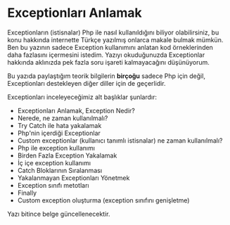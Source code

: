 # Exceptionları Anlamak

Exceptionların (istisnalar) Php ile nasıl kullanıldığını biliyor olabilirsiniz, bu konu hakkında internette Türkçe yazılmış onlarca makale bulmak mümkün. Ben bu yazının sadece Exception kullanımını anlatan kod örneklerinden daha fazlasını içermesini istedim. Yazıyı okuduğunuzda Exceptionlar hakkında aklınızda pek fazla soru işareti kalmayacağını düşünüyorum.

Bu yazıda paylaştığım teorik bilgilerin **birçoğu** sadece Php için değil, Exceptionları destekleyen diğer diller için de geçerlidir.

Exceptionları inceleyeceğimiz alt başlıklar şunlardır:

* Exceptionları Anlamak, Exception Nedir?
* Nerede, ne zaman kullanılmalı?
* Try Catch ile hata yakalamak
* Php'nin içerdiği Exceptionlar
* Custom exceptionlar (kullanıcı tanımlı istisnalar) ne zaman kullanılmalı?
* Php ile exception kullanımı
 * Birden Fazla Exception Yakalamak
 * İç içe exception kullanımı
 * Catch Bloklarının Sıralanması
 * Yakalanmayan Exceptionları Yönetmek
* Exception sınıfı metotları
* Finally
* Custom exception oluşturma (exception sınıfını genişletme)

Yazı bitince belge güncellenecektir.
